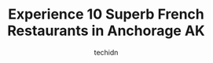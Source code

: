 ---
layout: ampstory
image: https://i0.wp.com/www.depkes.org/wp-content/uploads/2023/06/french-restaurants-0-in-anchorage-ak-1685849961.jpeg?resize=640,853
author: techidn
featured: false
description: Discover the impressive array of French Restaurants options in Anchorage AK, where you can find 10 of the largest French Restaurants establishments in the area. From renowned classics to hid
title: Experience 10 Superb French Restaurants in Anchorage AK
cover:
   title: Experience 10 Superb French Restaurants in Anchorage AK
   subtitle: Rickpate
   background: https://www.depkes.org/wp-content/uploads/2023/06/french-restaurants-0-in-anchorage-ak-1685849961.jpeg

pages: 
 - layout: thirds
   top: <h1>#1 Simon & Seaforts Saloon & Grill</h1>
   bottom: "<p>This place was very underwhelming to me.I came at late lunch hour (2pm) on a Wednesday. They werent busy yet I waited 15 minutes to get sat while the hostess took phon</p>"
   background: https://www.depkes.org/wp-content/uploads/2023/06/french-restaurants-1-in-anchorage-ak-1685849961.jpeg
   backgroundblur: true
 - layout: thirds
   top: <h1>#2 Sullivans Steakhouse</h1>
   bottom: "<p>A co-worker and myself decided to stop at Sullivans after a long day at work!  The staff is always nice and very personable. This go around we met the Executive Chef, wh</p>"
   background: https://www.depkes.org/wp-content/uploads/2023/06/french-restaurants-2-in-anchorage-ak-1685849962.jpeg
   cta:
      link: https://www.depkes.org/blog/experience-10-superb-french-restaurants-in-anchorage-ak/
      text: Experience 10 Superb French Restaurants in Anchorage AK
 - layout: thirds
   top: <h1>#3 Club Paris</h1>
   bottom: "<p>417 W 5th Ave, Anchorage, AK 99501, United States</p>"
   background: https://www.depkes.org/wp-content/uploads/2023/06/french-restaurants-3-in-anchorage-ak-1685849962.jpeg
   cta:
      link: https://www.depkes.org/blog/experience-10-superb-french-restaurants-in-anchorage-ak/
      text: Experience 10 Superb French Restaurants in Anchorage AK
 - layout: thirds
   top: <h1>#4 Orso</h1>
   bottom: "<p>737 W 5th Ave, Anchorage, AK 99501, United States</p>"
   background: https://images.unsplash.com/photo-1614648718611-0635f29016cb?ixlib=rb-4.0.3&ixid=MnwxMjA3fDB8MHxwaG90by1wYWdlfHx8fGVufDB8fHx8&auto=format&fit=crop&w=640&h=853&q=80
   cta:
      link: https://www.depkes.org/blog/experience-10-superb-french-restaurants-in-anchorage-ak/
      text: Experience 10 Superb French Restaurants in Anchorage AK
 - layout: thirds
   top: <h1>#5 Ginger</h1>
   bottom: "<p>425 W 5th Ave, Anchorage, AK 99501, United States</p>"
   background: https://images.unsplash.com/photo-1618005182384-a83a8bd57fbe?ixlib=rb-4.0.3&ixid=MnwxMjA3fDB8MHxwaG90by1wYWdlfHx8fGVufDB8fHx8&auto=format&fit=crop&w=640&h=853&q=80
   cta:
      link: https://www.depkes.org/blog/experience-10-superb-french-restaurants-in-anchorage-ak/
      text: Experience 10 Superb French Restaurants in Anchorage AK
 - layout: thirds
   top: <h1>#6 West Berlin</h1>
   bottom: "<p>4133 Mountain View Dr, Anchorage, AK 99508, United States</p>"
   background: https://images.unsplash.com/photo-1595364397663-fca4f075d796?ixlib=rb-4.0.3&ixid=MnwxMjA3fDB8MHxwaG90by1wYWdlfHx8fGVufDB8fHx8&auto=format&fit=crop&w=640&h=853&q=80
   cta:
      link: https://www.depkes.org/blog/experience-10-superb-french-restaurants-in-anchorage-ak/
      text: Experience 10 Superb French Restaurants in Anchorage AK
 - layout: thirds
   top: <h1>#7 Crows Nest</h1>
   bottom: "<p>939 W 5th Ave, Anchorage, AK 99501, United States</p>"
   background: https://plus.unsplash.com/premium_photo-1664640458616-3c74f8cb4589?ixlib=rb-4.0.3&ixid=MnwxMjA3fDB8MHxwaG90by1wYWdlfHx8fGVufDB8fHx8&auto=format&fit=crop&w=640&h=853&q=80
   cta:
      link: https://www.depkes.org/blog/experience-10-superb-french-restaurants-in-anchorage-ak/
      text: Experience 10 Superb French Restaurants in Anchorage AK
 - layout: thirds
   middle: Continue reading...
   background: https://images.unsplash.com/photo-1564951434112-64d74cc2a2d7?ixlib=rb-4.0.3&ixid=MnwxMjA3fDB8MHxwaG90by1wYWdlfHx8fGVufDB8fHx8&auto=format&fit=crop&w=640&h=853&q=80
   cta:
      link: https://www.depkes.org/blog/experience-10-superb-french-restaurants-in-anchorage-ak/
      text: Experience 10 Superb French Restaurants in Anchorage AK
      
---